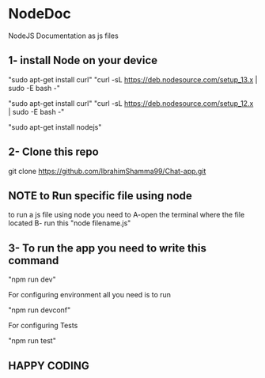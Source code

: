 # NodeDoc
NodeJS Documentation as js files

## 1- install Node on your device 


"sudo apt-get install curl"
"curl -sL https://deb.nodesource.com/setup_13.x | sudo -E bash -"

"sudo apt-get install curl"
"curl -sL https://deb.nodesource.com/setup_12.x | sudo -E bash -"

"sudo apt-get install nodejs"

## 2- Clone this repo 

git clone https://github.com/IbrahimShamma99/Chat-app.git

## NOTE to Run specific file using node
to run a js file using node you need to 
A-open the terminal where the file located 
B- run this "node filename.js"

## 3- To run the app you need to write this command 

"npm run dev"

For configuring environment all you need is to run 

"npm run devconf"

For configuring Tests

"npm run test"

## HAPPY CODING